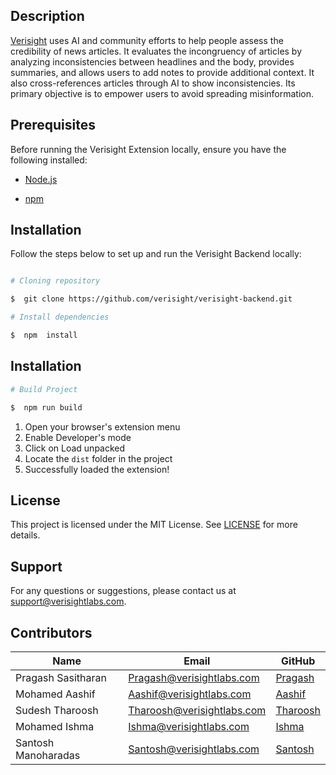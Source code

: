 ## Description

[Verisight](https://verisightlabs.com/) uses AI and community efforts to help people assess the credibility of news articles. It evaluates the incongruency of articles by analyzing inconsistencies between headlines and the body, provides summaries, and allows users to add notes to provide additional context. It also cross-references articles through AI to show inconsistencies. Its primary objective is to empower users to avoid spreading misinformation.

## Prerequisites

Before running the Verisight Extension locally, ensure you have the following installed:

- [Node.js](https://nodejs.org/en/download/)

- [npm](https://www.npmjs.com/get-npm)

## Installation

Follow the steps below to set up and run the Verisight Backend locally:

```bash

# Cloning repository

$  git clone https://github.com/verisight/verisight-backend.git

# Install dependencies

$  npm  install

```

## Installation

```bash
# Build Project

$  npm run build

```

1.  Open your browser's extension menu
2.  Enable Developer's mode
3.  Click on Load unpacked
4.  Locate the `dist` folder in the project
5.  Successfully loaded the extension!

## License

This project is licensed under the MIT License. See [LICENSE](https://github.com/verisight/Verisight-Backend/blob/b220d61c0d54d194e3e1197b89d5b3b962966e13/LICENSE) for more details.

## Support

For any questions or suggestions, please contact us at support@verisightlabs.com.

## Contributors

| Name                | Email                      | GitHub                                        |
| ------------------- | -------------------------- | --------------------------------------------- |
| Pragash Sasitharan  | Pragash@verisightlabs.com  | [Pragash](https://github.com/PPT1001)         |
| Mohamed Aashif      | Aashif@verisightlabs.com   | [Aashif](https://github.com/aashif-m)         |
| Sudesh Tharoosh     | Tharoosh@verisightlabs.com | [Tharoosh](https://github.com/SudeshTharoosh) |
| Mohamed Ishma       | Ishma@verisightlabs.com    | [Ishma](https://github.com/ishmaifan)         |
| Santosh Manoharadas | Santosh@verisightlabs.com  | [Santosh](https://github.com/MS1145)          |
